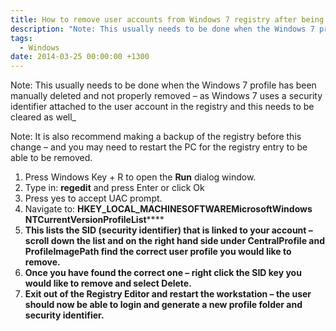 ```yaml
---
title: How to remove user accounts from Windows 7 registry after being incorrectly removed
description: "Note: This usually needs to be done when the Windows 7 profile has been manually deleted and not properly removed – as Windows 7 uses a security identif..."
tags:
  - Windows
date: 2014-03-25 00:00:00 +1300
---
```

Note: This usually needs to be done when the Windows 7 profile has been manually deleted and not properly removed – as Windows 7 uses a security identifier attached to the user account in the registry and this needs to be cleared as well_

Note: It is also recommend making a backup of the registry before this change – and you may need to restart the PC for the registry entry to be able to be removed.

  1. Press Windows Key + R to open the **Run** dialog window.
  2. Type in: **regedit** and press Enter or click Ok
  3. Press yes to accept UAC prompt.
  4. Navigate to: **HKEY\_LOCAL\_MACHINESOFTWAREMicrosoftWindows NTCurrentVersionProfileList******
  5. ******This lists the SID (security identifier) that is linked to your account – scroll down the list and on the right hand side under CentralProfile and ProfileImagePath find the correct user profile you would like to remove.******
  6. ******Once you have found the correct one – right click the SID key you would like to remove and select Delete.******
  7. **Exit out of the Registry Editor and restart the workstation – the user should now be able to login and generate a new profile folder and security identifier.**
